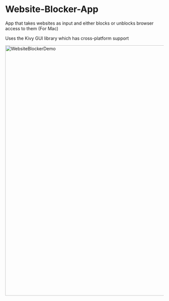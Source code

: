 # Website-Blocker-App
App that takes websites as input and either blocks or unblocks browser access to them (For Mac)

Uses the Kivy GUI library which has cross-platform support

<img width="797" alt="WebsiteBlockerDemo" src="https://github.com/sa1sr1/Website-Blocker-App/assets/49292654/b5a3444e-f95b-463d-870b-47cb40b510a4">

